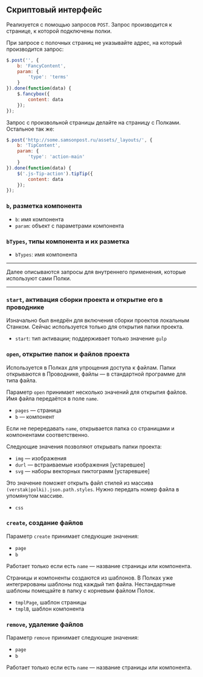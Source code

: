 ## Скриптовый интерфейс

Реализуется с помощью запросов `POST`.
Запрос производится к странице, к которой подключены полки.

При запросе с полочных страниц не указывайте адрес, на который производится запрос:

```js
$.post('', {
	b: 'FancyContent',
	param: {
		'type': 'terms'
	}
}).done(function(data) {
	$.fancybox({
		content: data
	});
});
```

Запрос с произвольной страницы делайте на страницу с Полками. Остальное так же:

```js
$.post('http://some.samsonpost.ru/assets/_layouts/', {
	b: 'TipContent',
	param: {
		'type': 'action-main'
	}
}).done(function(data) {
	$('.js-Tip-action').tipTip({
		content: data
	});
});
```


### `b`, разметка компонента

* `b`: имя компонента
* `param`: объект с параметрами компонента


### `bTypes`, типы компонента и их разметка

* `bTypes`: имя компонента


---

Далее описываются запросы для внутреннего применения, которые используют сами Полки.

---


### `start`, активация сборки проекта и открытие его в проводнике

Изначально был внедрён для включения сборки проектов локальным Станком.
Сейчас используется только для открытия папки проекта.

* `start`: тип активации; поддерживает только значение `gulp`


### `open`, открытие папок и файлов проекта

Используется в Полках для упрощения доступа к файлам. Папки открываются в Проводнике, файлы — в стандартной программе для типа файла.

Параметр `open` принимает несколько значений для открытия файлов. Имя файла передаётся в поле `name`.

* `pages` — страница
* `b` — компонент

Если не перередавать `name`, открывается папка со страницами и компонентами соответственно.

Следующие значения позволяют открывать папки проекта:

* `img` — изображения
* `durl` — встраиваемые изображения [устаревшее]
* `svg` — наборы векторных пиктограмм [устаревшее]

Это значение поможет открыть файл стилей из массива `(verstak|polki).json.path.styles`. Нужно передать номер файла в упомянутом массиве.

* `css`


### `create`, создание файлов

Параметр `create` принимает следующие значения:

* `page`
* `b`

Работает только если есть `name` — название страницы или компонента.

Страницы и компоненты создаются из шаблонов.
В Полках уже интегрированы шаблоны под каждый тип файла.
Нестандартные шаблоны помещайте в папку с корневым файлом Полок.

* `tmplPage`, шаблон страницы
* `tmplB`, шаблон компонента


### `remove`, удаление файлов

Параметр `remove` принимает следующие значения:

* `page`
* `b`

Работает только если есть `name` — название страницы или компонента.
